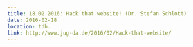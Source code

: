 ```yaml
---
title: 18.02.2016: Hack that website! (Dr. Stefan Schlott)
date: 2016-02-18
location: tdb.
link: http://www.jug-da.de/2016/02/Hack-that-website/
---
```

